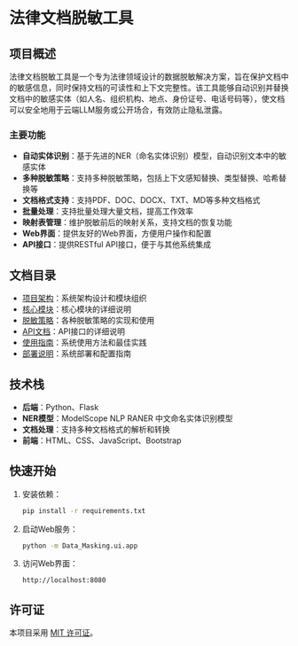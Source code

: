 # 法律文档脱敏工具

## 项目概述

法律文档脱敏工具是一个专为法律领域设计的数据脱敏解决方案，旨在保护文档中的敏感信息，同时保持文档的可读性和上下文完整性。该工具能够自动识别并替换文档中的敏感实体（如人名、组织机构、地点、身份证号、电话号码等），使文档可以安全地用于云端LLM服务或公开场合，有效防止隐私泄露。

### 主要功能

- **自动实体识别**：基于先进的NER（命名实体识别）模型，自动识别文本中的敏感实体
- **多种脱敏策略**：支持多种脱敏策略，包括上下文感知替换、类型替换、哈希替换等
- **文档格式支持**：支持PDF、DOC、DOCX、TXT、MD等多种文档格式
- **批量处理**：支持批量处理大量文档，提高工作效率
- **映射表管理**：维护脱敏前后的映射关系，支持文档的恢复功能
- **Web界面**：提供友好的Web界面，方便用户操作和配置
- **API接口**：提供RESTful API接口，便于与其他系统集成

## 文档目录

- [项目架构](./architecture.md)：系统架构设计和模块组织
- [核心模块](./core_modules.md)：核心模块的详细说明
- [脱敏策略](./masking_strategies.md)：各种脱敏策略的实现和使用
- [API文档](./api_reference.md)：API接口的详细说明
- [使用指南](./user_guide.md)：系统使用方法和最佳实践
- [部署说明](./deployment.md)：系统部署和配置指南

## 技术栈

- **后端**：Python、Flask
- **NER模型**：ModelScope NLP RANER 中文命名实体识别模型
- **文档处理**：支持多种文档格式的解析和转换
- **前端**：HTML、CSS、JavaScript、Bootstrap

## 快速开始

1. 安装依赖：
   ```bash
   pip install -r requirements.txt
   ```

2. 启动Web服务：
   ```bash
   python -m Data_Masking.ui.app
   ```

3. 访问Web界面：
   ```
   http://localhost:8080
   ```

## 许可证

本项目采用 [MIT 许可证](LICENSE)。